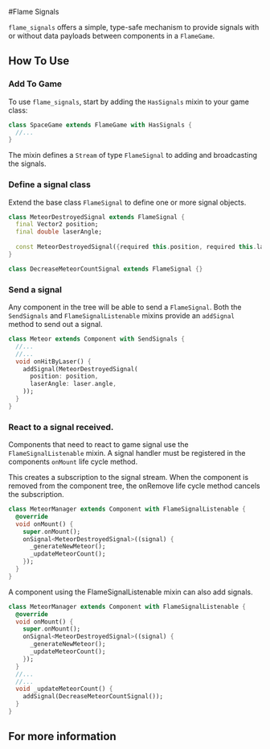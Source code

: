 #Flame Signals

`flame_signals` offers a simple, type-safe mechanism to provide signals with or without data payloads 
between components in a `FlameGame`.

## How To Use

### Add To Game
To use `flame_signals`, start by adding the `HasSignals` mixin to your game class:

```dart
class SpaceGame extends FlameGame with HasSignals {
  //...
}
```
The mixin defines a `Stream` of type `FlameSignal` to adding and broadcasting the signals.

### Define a signal class
Extend the base class `FlameSignal` to define one or more signal objects.

```dart
class MeteorDestroyedSignal extends FlameSignal {
  final Vector2 position;
  final double laserAngle;
  
  const MeteorDestroyedSignal({required this.position, required this.laserAngle});
}

class DecreaseMeteorCountSignal extends FlameSignal {}
```

### Send a signal

Any component in the tree will be able to send a `FlameSignal`.  Both the `SendSignals` and
`FlameSignalListenable` mixins provide an `addSignal` method to send out a signal.

```dart
class Meteor extends Component with SendSignals {
  //...
  //...
  void onHitByLaser() {
    addSignal(MeteorDestroyedSignal(
      position: position,
      laserAngle: laser.angle,
    ));
  }
}
```

### React to a signal received.

Components that need to react to game signal use the `FlameSignalListenable` mixin.
A signal handler must be registered in the components `onMount` life cycle method.

This creates a subscription to the signal stream.  When the component is removed from 
the component tree, the onRemove life cycle method cancels the subscription.

```dart
class MeteorManager extends Component with FlameSignalListenable {
  @override
  void onMount() {
    super.onMount();
    onSignal<MeteorDestroyedSignal>((signal) {
      _generateNewMeteor();
      _updateMeteorCount();
    });
  }
}
```

A component using the FlameSignalListenable mixin can also add signals.

```dart
class MeteorManager extends Component with FlameSignalListenable {
  @override
  void onMount() {
    super.onMount();
    onSignal<MeteorDestroyedSignal>((signal) {
      _generateNewMeteor();
      _updateMeteorCount();
    });
  }
  //...
  //...
  void _updateMeteorCount() {
    addSignal(DecreaseMeteorCountSignal());
  }
}
```
## For more information
